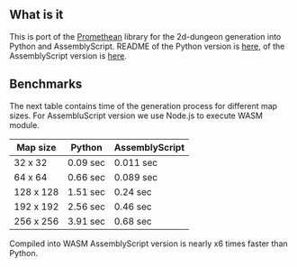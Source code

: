 ## What is it

This is port of the [Promethean](https://github.com/valantonini/Promethean) library for the 2d-dungeon generation into Python and AssemblyScript. README of the Python version is [here](https://github.com/Tugcga/Dungeons/tree/main/python), of the AssemblyScript version is [here](https://github.com/Tugcga/Dungeons/tree/main/assemblyscript/promethean).

## Benchmarks

The next table contains time of the generation process for different map sizes. For AssembluScript version we use Node.js to execute WASM module.

Map size | Python | AssemblyScript 
--- | --- | ---
32 x 32 | 0.09 sec | 0.011 sec
64 x 64 | 0.66 sec | 0.089 sec
128 x 128 | 1.51 sec | 0.24 sec
192 x 192 | 2.56 sec | 0.46 sec
256 x 256 | 3.91 sec | 0.68 sec

Compiled into WASM AssemblyScript version is nearly x6 times faster than Python.
